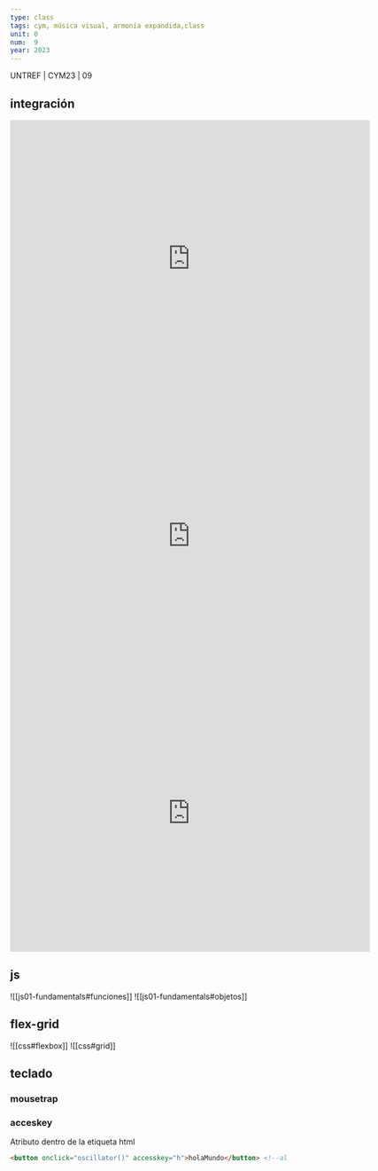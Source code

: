 ```yaml
---
type: class
tags: cym, música visual, armonía expandida,class
unit: 0
num:  9
year: 2023
---
```


<!-- slide bg="#010100" -->
UNTREF | CYM23 | 09

## integración
<iframe width="650" height="500" src="https://tonejs.github.io/examples/shiny" title="YouTube video player" frameborder="0" allow="accelerometer; autoplay; clipboard-write; encrypted-media; gyroscope; picture-in-picture; web-share" allowfullscreen></iframe>
<iframe width="650" height="500" src="https://enchanting-zabaione-9abf89.netlify.app/" title="YouTube video player" frameborder="0" allow="accelerometer; autoplay; clipboard-write; encrypted-media; gyroscope; picture-in-picture; web-share" allowfullscreen></iframe>
<iframe width="650" height="500" src="https://shimmering-gumdrop-0fc816.netlify.app/" title="YouTube video player" frameborder="0" allow="accelerometer; autoplay; clipboard-write; encrypted-media; gyroscope; picture-in-picture; web-share" allowfullscreen></iframe>

## js
![[js01-fundamentals#funciones]]
![[js01-fundamentals#objetos]]

## flex-grid

![[css#flexbox]]
![[css#grid]]

## teclado

### mousetrap

### acceskey
Atributo dentro de la etiqueta html 

```html
<button onclick="oscillator()" accesskey="h">holaMundo</button> <!--al presionar la tecla e [ver combinaciones según browser y sistema operativo, se activa la función correspondiente, en este caso, oscillator()]
```
